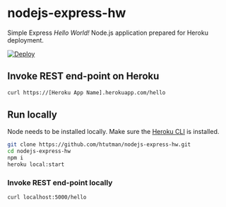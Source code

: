 # nodejs-express-hw

Simple Express _Hello World!_ Node.js application prepared for Heroku deployment.

[![Deploy](https://www.herokucdn.com/deploy/button.svg)](https://heroku.com/deploy)

## Invoke REST end-point on Heroku

```sh
curl https://[Heroku App Name].herokuapp.com/hello
```

## Run locally

Node needs to be installed locally. Make sure the [Heroku CLI](https://cli.heroku.com/) is installed.

```sh
git clone https://github.com/htutman/nodejs-express-hw.git
cd nodejs-express-hw
npm i
heroku local:start
```

### Invoke REST end-point locally

```sh
curl localhost:5000/hello
```
